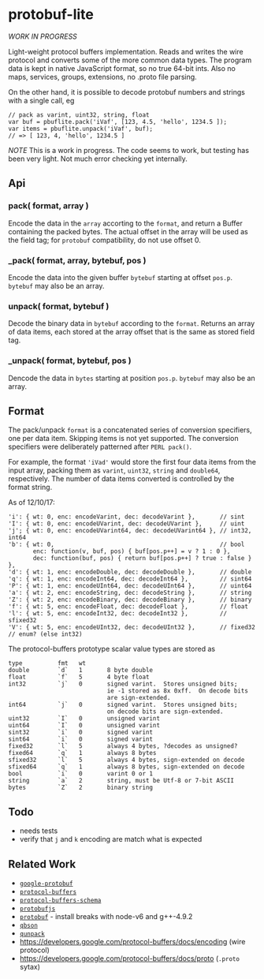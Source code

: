 protobuf-lite
=============

_WORK IN PROGRESS_

Light-weight protocol buffers implementation.  Reads and writes the wire protocol and
converts some of the more common data types.  The program data is kept in native
JavaScript format, so no true 64-bit ints. Also no maps, services, groups, extensions,
no .proto file parsing.

On the other hand, it is possible to decode protobuf numbers and strings with a single
call, eg

    // pack as varint, uint32, string, float
    var buf = pbuflite.pack('iVaf', [123, 4.5, 'hello', 1234.5 ]);
    var items = pbuflite.unpack('iVaf', buf);
    // => [ 123, 4, 'hello', 1234.5 ]

*NOTE* This is a work in progress.  The code seems to work, but testing has been very
light.  Not much error checking yet internally.


Api
---

### pack( format, array )

Encode the data in the `array` accorting to the `format`, and return
a Buffer containing the packed bytes.  The actual offset in the array
will be used as the field tag; for `protobuf` compatibility, do not use
offset 0.

### _pack( format, array, bytebuf, pos )

Encode the data into the given buffer `bytebuf` starting at offset `pos.p`.
`bytebuf` may also be an array.

### unpack( format, bytebuf )

Decode the binary data in `bytebuf` according to the `format`.
Returns an array of data items, each stored at the array offset that is the
same as stored field tag.

### _unpack( format, bytebuf, pos )

Dencode the data in `bytes` starting at position `pos.p`.
`bytebuf` may also be an array.


Format
------

The pack/unpack `format` is a concatenated series of conversion specifiers, one per
data item.  Skipping items is not yet supported.  The conversion specifiers were
deliberately patterned after `PERL pack()`.

For example, the format `'iVad'` would store the first four data items from the input
array, packing them as `varint`, `uint32`, `string` and `double64`, respectively.
The number of data items converted is controlled by the format string.

As of 12/10/17:

    'i': { wt: 0, enc: encodeVarint, dec: decodeVarint },       // sint
    'I': { wt: 0, enc: encodeUVarint, dec: decodeUVarint },     // uint
    'j'; { wt: 0, enc: encodeUVarint64, dec: decodeUVarint64 }, // int32, int64
    'b': { wt: 0,                                               // bool
           enc: function(v, buf, pos) { buf[pos.p++] = v ? 1 : 0 },
           dec: function(buf, pos) { return buf[pos.p++] ? true : false } },
    'd': { wt: 1, enc: encodeDouble, dec: decodeDouble },       // double
    'q': { wt: 1, enc: encodeInt64, dec: decodeInt64 },         // sint64
    'P': { wt: 1, enc: encodeUInt64, dec: decodeUInt64 },       // uint64
    'a': { wt: 2, enc: encodeString, dec: decodeString },       // string
    'Z': { wt: 2, enc: encodeBinary, dec: decodeBinary },       // binary
    'f': { wt: 5, enc: encodeFloat, dec: decodeFloat },         // float
    'l': { wt: 5, enc: encodeInt32, dec: decodeInt32 },         // sfixed32
    'V': { wt: 5, enc: encodeUInt32, dec: decodeUInt32 },       // fixed32
    // enum? (else int32)

The protocol-buffers prototype scalar value types are stored as

    type          fmt   wt      
    double        `d`   1       8 byte double
    float         `f`   5       4 byte float
    int32         `j`   0       signed varint.  Stores unsigned bits;
                                ie -1 stored as 8x 0xff.  On decode bits
                                are sign-extended.
    int64         `j`   0       signed varint.  Stores unsigned bits;
                                on decode bits are sign-extended.
    uint32        `I`   0       unsigned varint
    uint64        `I`   0       unsigned varint
    sint32        `i`   0       signed varint
    sint64        `i`   0       signed varint
    fixed32       `l`   5       always 4 bytes, ?decodes as unsigned?
    fixed64       `q`   1       always 8 bytes
    sfixed32      `l`   5       always 4 bytes, sign-extended on decode
    sfixed64      `q`   1       always 8 bytes, sign-extended on decode
    bool          `i`   0       varint 0 or 1
    string        `a`   2       string, must be Utf-8 or 7-bit ASCII
    bytes         `Z`   2       binary string


Todo
----

- needs tests
- verify that `j` and `k` encoding are match what is expected


Related Work
------------

- [`google-protobuf`](https://npmjs.com/package/google-protobuf)
- [`protocol-buffers`](https://npmjs.com/package/protocol-buffers)
- [`protocol-buffers-schema`](https://npmjs.com/package/protocol-buffers-schema)
- [`protobufjs`](https://npmjs.com/package/protobufjs)
- [`protobuf`](https://npmjs.com/package/protobuf) - install breaks with node-v6 and g++-4.9.2
- [`qbson`](https://github.com/andrasq/node-qbson)
- [`qunpack`](https://npmjs.com/package/qunpack)
- https://developers.google.com/protocol-buffers/docs/encoding (wire protocol)
- https://developers.google.com/protocol-buffers/docs/proto (`.proto` sytax)
